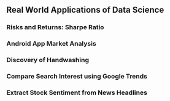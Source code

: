 ## Real World Applications of Data Science

### Risks and Returns: Sharpe Ratio
### Android App Market Analysis
### Discovery of Handwashing
### Compare Search Interest using Google Trends
### Extract Stock Sentiment from News Headlines